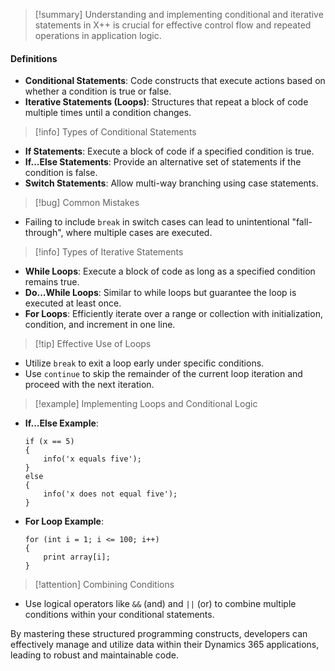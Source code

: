 >[!summary]
>Understanding and implementing conditional and iterative statements in X++ is crucial for effective control flow and repeated operations in application logic.

#### Definitions
- **Conditional Statements**: Code constructs that execute actions based on whether a condition is true or false.
- **Iterative Statements (Loops)**: Structures that repeat a block of code multiple times until a condition changes.

>[!info] Types of Conditional Statements
- **If Statements**: Execute a block of code if a specified condition is true.
- **If...Else Statements**: Provide an alternative set of statements if the condition is false.
- **Switch Statements**: Allow multi-way branching using case statements.

>[!bug] Common Mistakes
- Failing to include `break` in switch cases can lead to unintentional "fall-through", where multiple cases are executed.

>[!info] Types of Iterative Statements
- **While Loops**: Execute a block of code as long as a specified condition remains true.
- **Do...While Loops**: Similar to while loops but guarantee the loop is executed at least once.
- **For Loops**: Efficiently iterate over a range or collection with initialization, condition, and increment in one line.

>[!tip] Effective Use of Loops
- Utilize `break` to exit a loop early under specific conditions.
- Use `continue` to skip the remainder of the current loop iteration and proceed with the next iteration.

>[!example] Implementing Loops and Conditional Logic
- **If...Else Example**:
  ```x++
  if (x == 5)
  {
      info('x equals five');
  }
  else
  {
      info('x does not equal five');
  }
  ```
- **For Loop Example**:
  ```x++
  for (int i = 1; i <= 100; i++)
  {
      print array[i];
  }
  ```

>[!attention] Combining Conditions
- Use logical operators like `&&` (and) and `||` (or) to combine multiple conditions within your conditional statements.

By mastering these structured programming constructs, developers can effectively manage and utilize data within their Dynamics 365 applications, leading to robust and maintainable code.